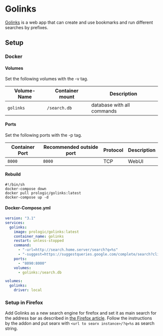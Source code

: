 # Golinks

[Golinks](https://github.com/prologic/golinks) is a web app that can create and
use bookmarks and run different searches by prefixes.

## Setup

### Docker

#### Volumes

Set the following volumes with the -v tag.

| Volume-Name | Container mount | Description                |
| ----------- | --------------- | -------------------------- |
| `golinks`   | `/search.db`    | database with all commands |

#### Ports

Set the following ports with the -p tag.

| Container Port | Recommended outside port | Protocol | Description |
| -------------- | ------------------------ | -------- | ----------- |
| `8000`         | `8000`                   | TCP      | WebUI       |

#### Rebuild

```shell
#!/bin/sh
docker-compose down
docker pull prologic/golinks:latest
docker-compose up -d
```

#### Docker-Compose.yml

```yml
version: "3.1"
services:
  golinks:
    image: prologic/golinks:latest
    container_name: golinks
    restart: unless-stopped
    command:
      - "-url=http://search.home.server/search?q=%s"
      - "-suggest=https://suggestqueries.google.com/complete/search?client=firefox&q=%s"
    ports:
      - "8090:8000"
    volumes:
      - golinks:/search.db

volumes:
  golinks:
    driver: local
```

### Setup in Firefox

Add Golinks as a new search engine for firefox and set it as main search for the
address bar as described in [the Firefox article](./firefox.md).
Follow the instructions by the addon and put searx with
`<url to searx instance>/?q=%s` as search string.
